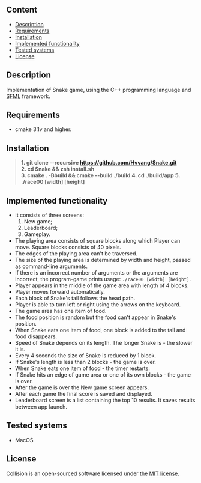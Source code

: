 ## Content

- [Description](#description)
- [Requirements](#requirements)
- [Installation](#installation)
- [Implemented functionality](#implemented-functionality)
- [Tested systems](#tested-systems)
- [License]($license)

## Description
Implementation of Snake game, using the C++ programming language and [SFML](https://github.com/SFML/SFML) framework.

## Requirements
- cmake 3.1v and higher.

## Installation
>**1. git clone --recursive https://github.com/Hvvang/Snake.git**  
>**2. cd Snake && zsh install.sh**  
>**3. cmake . -Bbuild && cmake --build ./build**
>**4. cd ./build/app**
>**5. ./race00 [width] [height]**

## Implemented functionality
- It consists of three screens:
  1. New game;
  2. Leaderboard;
  3. Gameplay.
- The playing area consists of square blocks along which Player can move. Square blocks consists of 40 pixels.
- The edges of the playing area can't be traversed.
- The size of the playing area is determined by width and height, passed as command-line arguments.
- If there is an incorrect number of arguments or the arguments are incorrect, the program-game prints usage: ```./race00 [width] [height]```.
- Player appears in the middle of the game area with length of 4 blocks.
- Player moves forward automatically.
- Each block of Snake's tail follows the head path.
- Player is able to turn left or right using the arrows on the keyboard.
- The game area has one item of food.
- The food position is random but the food can't appear in Snake's position.
- When Snake eats one item of food, one block is added to the tail and food disappears.
- Speed of Snake depends on its length. The longer Snake is - the slower it is.
- Every 4 seconds the size of Snake is reduced by 1 block.
- If Snake's length is less than 2 blocks - the game is over.
- When Snake eats one item of food - the timer restarts.
- If Snake hits an edge of game area or one of its own blocks - the game is over.
- After the game is over the New game screen appears.
- After each game the final score is saved and displayed.
- Leaderboard screen is a list containing the top 10 results. It saves results between app launch.

## Tested systems
  - MacOS

## License
Collision is an open-sourced software licensed under the [MIT license](LICENSE).
